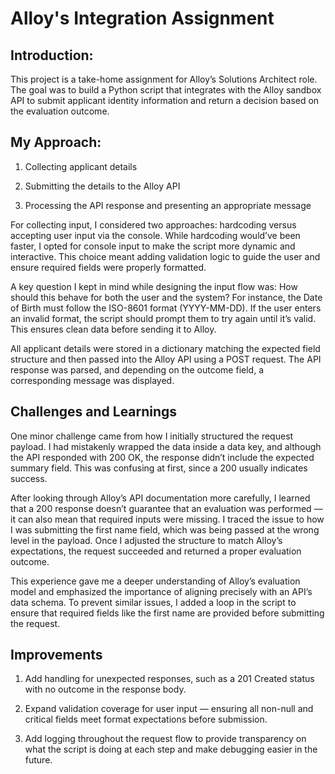 # Alloy's Integration Assignment

## Introduction:
This project is a take-home assignment for Alloy’s Solutions Architect role. The goal was to build a Python script that integrates with the Alloy sandbox API to submit applicant identity information and return a decision based on the evaluation outcome.

## My Approach:
  1. Collecting applicant details

  2. Submitting the details to the Alloy API

  3. Processing the API response and presenting an appropriate message

  For collecting input, I considered two approaches: hardcoding versus accepting user input via the console. While hardcoding would’ve been faster, I opted for console input to make the script more dynamic and interactive. This choice meant adding validation logic to guide the user and ensure required fields were properly formatted.

  A key question I kept in mind while designing the input flow was: How should this behave for both the user and the system? For instance, the Date of Birth must follow the ISO-8601 format (YYYY-MM-DD). If the user enters an invalid format, the script should prompt them to try again until it’s valid. This ensures clean data before sending it to Alloy.

  All applicant details were stored in a dictionary matching the expected field structure and then passed into the Alloy API using a POST request. The API response was parsed, and depending on the outcome field, a corresponding message was displayed.

## Challenges and Learnings
One minor challenge came from how I initially structured the request payload. I had mistakenly wrapped the data inside a data key, and although the API responded with 200 OK, the response didn’t include the expected summary field. This was confusing at first, since a 200 usually indicates success.

After looking through Alloy’s API documentation more carefully, I learned that a 200 response doesn’t guarantee that an evaluation was performed — it can also mean that required inputs were missing. I traced the issue to how I was submitting the first name field, which was being passed at the wrong level in the payload. Once I adjusted the structure to match Alloy’s expectations, the request succeeded and returned a proper evaluation outcome.

This experience gave me a deeper understanding of Alloy’s evaluation model and emphasized the importance of aligning precisely with an API’s data schema. To prevent similar issues, I added a loop in the script to ensure that required fields like the first name are provided before submitting the request.

## Improvements
  1. Add handling for unexpected responses, such as a 201 Created status with no outcome in the response body.

  2. Expand validation coverage for user input — ensuring all non-null and critical fields meet format expectations before submission.

  3. Add logging throughout the request flow to provide transparency on what the script is doing at each step and make debugging easier in the future.
